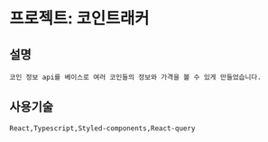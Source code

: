 # 프로젝트: 코인트래커

## 설명

```
코인 정보 api를 베이스로 여러 코인들의 정보와 가격을 볼 수 있게 만들었습니다.

```

## 사용기술

```
React,Typescript,Styled-components,React-query
```
